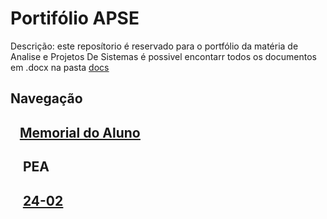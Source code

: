 # Portifólio APSE
 Descrição: este reposítorio é reservado para o portfólio da matéria de Analise e Projetos De Sistemas 
 é possivel encontarr todos os documentos em .docx na pasta [<ins>docs</ins>]($root$/../docs)

## Navegação
## &nbsp;&nbsp; [<ins>Memorial do Aluno</ins>]($root$/../Memorial%20do%20Aluno/Memorial.md)
## &nbsp; &nbsp; PEA
## &nbsp;&nbsp;&nbsp; [<ins>24-02</ins>]($root$/../Avalição%20do%20PEA/PEA-24-04.md)
